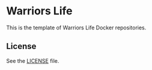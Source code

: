 # Warriors Life
This is the template of Warriors Life Docker repositories.

## License
See the [LICENSE](LICENSE) file.
